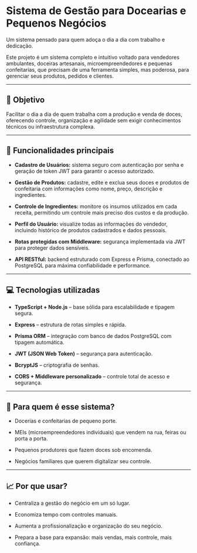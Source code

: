 # Sistema de Gestão para Docearias e Pequenos Negócios

Um sistema pensado para quem adoça o dia a dia com trabalho e dedicação.

Este projeto é um sistema completo e intuitivo voltado para vendedores ambulantes, doceiras artesanais, microempreendedores e pequenas confeitarias, que precisam de uma ferramenta simples, mas poderosa, para gerenciar seus produtos, pedidos e clientes.

---

## 🎯 Objetivo

Facilitar o dia a dia de quem trabalha com a produção e venda de doces, oferecendo controle, organização e agilidade sem exigir conhecimentos técnicos ou infraestrutura complexa.

---

## 🧰 Funcionalidades principais

- **Cadastro de Usuários:** sistema seguro com autenticação por senha e geração de token JWT para garantir o acesso autorizado.

- **Gestão de Produtos:** cadastre, edite e exclua seus doces e produtos de confeitaria com informações como nome, preço, descrição e ingredientes.

- **Controle de Ingredientes:** monitore os insumos utilizados em cada receita, permitindo um controle mais preciso dos custos e da produção.

- **Perfil do Usuário:** visualize todas as informações do vendedor, incluindo histórico de produtos cadastrados e dados pessoais.

- **Rotas protegidas com Middleware:** segurança implementada via JWT para proteger dados sensíveis.

- **API RESTful:** backend estruturado com Express e Prisma, conectado ao PostgreSQL para máxima confiabilidade e performance.

---

## 💻 Tecnologias utilizadas

- **TypeScript + Node.js** – base sólida para escalabilidade e tipagem segura.

- **Express** – estrutura de rotas simples e rápida.

- **Prisma ORM** – integração com banco de dados PostgreSQL com tipagem automática.

- **JWT (JSON Web Token)** – segurança para autenticação.

- **BcryptJS** – criptografia de senhas.

- **CORS + Middleware personalizado** – controle total de acesso e segurança.

---

## 👥 Para quem é esse sistema?

- Docerias e confeitarias de pequeno porte.

- MEIs (microempreendedores individuais) que vendem na rua, feiras ou porta a porta.

- Pequenos produtores que fazem doces sob encomenda.

- Negócios familiares que querem digitalizar seu controle.

---

## 📈 Por que usar?

- Centraliza a gestão do negócio em um só lugar.

- Economiza tempo com controles manuais.

- Aumenta a profissionalização e organização do seu negócio.

- Prepara a base para expansão: mais vendas, mais controle, mais confiança.

